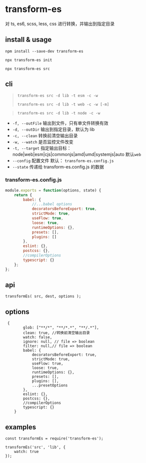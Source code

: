 # transform-es

对 ts, es6, scss, less, css 进行转换，并输出到指定目录

## install & usage

`npm install --save-dev transform-es`

`npx transform-es init`

`npx transform-es src`

## cli

> `transform-es src -d lib -t esm -c -w`
>
> `transform-es src -d lib -t web -c -w [-m]`

> `transform-es src -d lib -t node -c -w`

-   `-f, --outFile` 输出到文件，只有单文件转换有效
-   `-d, --outDir` 输出到指定目录，默认为 lib
-   `-c, --clean` 转换前清空输出目录
-   `-w, --watch` 是否监控文件改变
-   `-t, --target` 指定输出目标： node|web|esm|cjs|commonjs|amd|umd|systemjs|auto 默认`web`
-   `--config` 配置文件 默认： `transform-es.config.js`
-   `--state` 传递给 transform-es.config.js 的数据

### transform-es.config.js

```js
module.exports = function(options, state) {
    return {
        babel: {
            //...babel options
            decoratorsBeforeExport: true,
            strictMode: true,
            useFlow: true,
            loose: true,
            runtimeOptions: {},
            presets: [],
            plugins: []
        },
        eslint: {},
        postcss: {},
        //compilerOptions
        typescript: {}
    };
};
```

## api

```
transformEs( src, dest, options );
```

## options

```
 {
        glob: ["**/*", "**/*.*", "**/.*"],
        clean: true, //转换前清空输出目录
        watch: false,
        ignore: null, // file => boolean
        filter: null,// file => boolean
        babel: {
            decoratorsBeforeExport: true,
            strictMode: true,
            useFlow: true,
            loose: true,
            runtimeOptions: {},
            presets: [],
            plugins: [],
            ...presetOptions
        },
        eslint: {},
        postcss: {},
        //compilerOptions
        typescript: {}
    }
```

## examples

```
const transformEs = require('transform-es');

transformEs('src', 'lib', {
    watch: true
});

```
